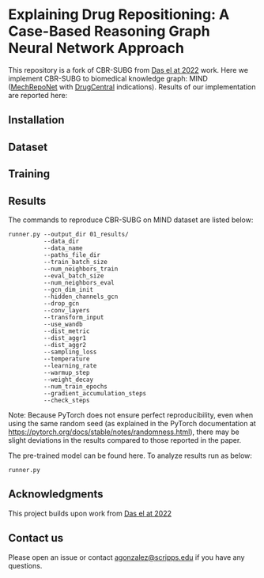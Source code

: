 # Explaining Drug Repositioning: A Case-Based Reasoning Graph Neural Network Approach

This repository is a fork of CBR-SUBG from [Das el at 2022](https://github.com/rajarshd/CBR-SUBG) work. Here we implement CBR-SUBG to biomedical knowledge graph: MIND ([MechRepoNet](https://github.com/SuLab/MechRepoNet) with [DrugCentral](https://drugcentral.org/) indications). Results of our implementation are reported here: 

## Installation

## Dataset

## Training

## Results 
The commands to reproduce CBR-SUBG on MIND dataset are listed below: 
```
runner.py --output_dir 01_results/
          --data_dir
          --data_name
          --paths_file_dir
          --train_batch_size
          --num_neighbors_train
          --eval_batch_size
          --num_neighbors_eval
          --gcn_dim_init
          --hidden_channels_gcn
          --drop_gcn
          --conv_layers
          --transform_input
          --use_wandb
          --dist_metric
          --dist_aggr1
          --dist_aggr2
          --sampling_loss
          --temperature
          --learning_rate
          --warmup_step
          --weight_decay
          --num_train_epochs
          --gradient_accumulation_steps
          --check_steps
```
Note: Because PyTorch does not ensure perfect reproducibility, even when using the same random seed (as explained in the PyTorch documentation at https://pytorch.org/docs/stable/notes/randomness.html), there may be slight deviations in the results compared to those reported in the paper.

The pre-trained model can be found here. To analyze results run as below:
```
runner.py
```

## Acknowledgments
This project builds upon work from [Das el at 2022](https://github.com/rajarshd/CBR-SUBG)

## Contact us 
Please open an issue or contact agonzalez@scripps.edu if you have any questions.
